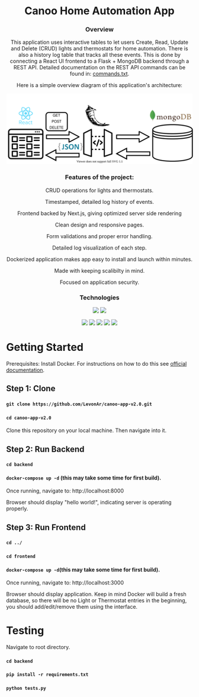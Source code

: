 <div align='center'>
  
# Canoo Home Automation App
  
### Overview
  
This application uses interactive tables to let users Create, Read, Update and Delete (CRUD) lights and thermostats for home automation. There is also a history log table that tracks all these events. This is done by connecting a React UI frontend to a Flask + MongoDB backend through a REST API. Detailed documentation on the REST API commands can be found in: [commands.txt](https://github.com/LevonAr/canoo-app-v2.0/blob/main/backend/commands.txt).

Here is a simple overview diagram of this application's architecture:

![Architecture Diagram](https://github.com/LevonAr/canoo-app-v2.0/blob/main/CanooDiagram.svg)
  

### Features of the project:

CRUD operations for lights and thermostats.
  
Timestamped, detailed log history of events.
  
Frontend backed by Next.js, giving optimized server side rendering
  
Clean design and responsive pages.
  
Form validations and proper error handling.
  
Detailed log visualization of each step.
  
Dockerized application makes app easy to install and launch within minutes.
  
Made with keeping scalibilty in mind.
  
Focused on application security.
  
  
### Technologies
  
![](https://img.shields.io/badge/Python-Language-informational?style=for-the-badge&logo=python&logoColor=white&color=2bbc8a)
![](https://img.shields.io/badge/Javascript-Language-informational?style=for-the-badge&logo=javascript&logoColor=white&color=2bbc8a)

![](https://img.shields.io/badge/Flask-Tool-informational?style=for-the-badge&logo=flask&logoColor=white&color=2bbc8a)
![](https://img.shields.io/badge/React-Tool-informational?style=for-the-badge&logo=react&logoColor=white&color=2bbc8a)
![](https://img.shields.io/badge/Docker-Tool-informational?style=for-the-badge&logo=docker&logoColor=white&color=2bbc8a)
![](https://img.shields.io/badge/MongoDB-Tool-informational?style=for-the-badge&logo=mongodb&logoColor=white&color=2bbc8a)
![](https://img.shields.io/badge/Next-Tool-informational?style=for-the-badge&logo=next.js&logoColor=white&color=2bbc8a)

</div>




# Getting Started

Prerequisites: Install Docker. For instructions on how to do this see [official documentation](https://docs.docker.com/get-docker/).

## Step 1: Clone

#### `git clone https://github.com/LevonAr/canoo-app-v2.0.git`

#### `cd canoo-app-v2.0`

Clone this repository on your local machine. Then navigate into it.

## Step 2: Run Backend

#### `cd backend`
#### `docker-compose up -d` (this may take some time for first build).
Once running, navigate to: http://localhost:8000

Browser should display "hello world!", indicating server is operating properly.

## Step 3: Run Frontend

#### `cd ../`
#### `cd frontend`
#### `docker-compose up -d`(this may take some time for first build).
Once running, navigate to: http://localhost:3000

Browser should display application. Keep in mind Docker will build a fresh database, so there will be no Light or Thermostat entries in the beginning, you should add/edit/remove them using the interface.


# Testing

Navigate to root directory.
#### `cd backend`
#### `pip install -r requirements.txt`
#### `python tests.py`
